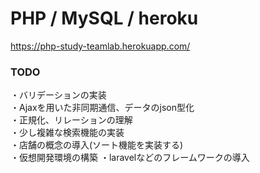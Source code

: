 # PHP / MySQL / heroku

https://php-study-teamlab.herokuapp.com/

<h3>TODO</h3>
・バリデーションの実装<br>
・Ajaxを用いた非同期通信、データのjson型化<br>
・正規化、リレーションの理解<br>
・少し複雑な検索機能の実装<br>
・店舗の概念の導入(ソート機能を実装する)<br>
・仮想開発環境の構築
・laravelなどのフレームワークの導入
